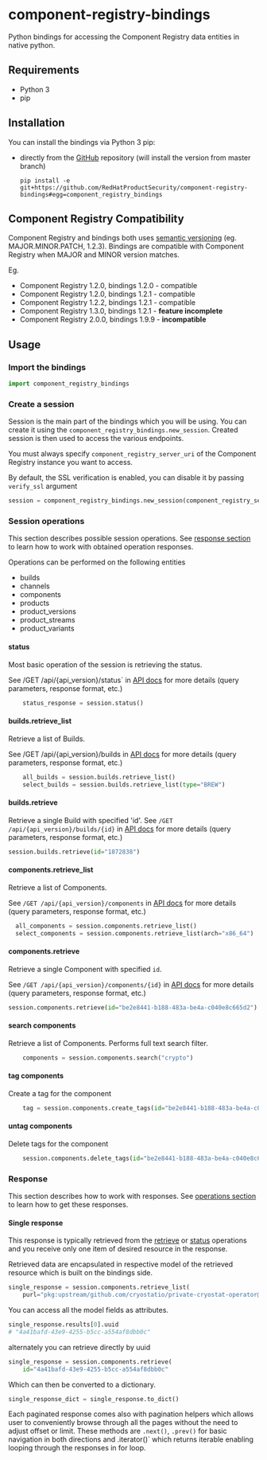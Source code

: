# component-registry-bindings
Python bindings for accessing the Component Registry data entities in native python.

## Requirements

* Python 3
* pip

## Installation

You can install the bindings via Python 3 pip:

* directly from the [GitHub](https://github.com/RedHatProductSecurity/component-registry-bindings) repository (will install the version from master branch)
    ```
    pip install -e git+https://github.com/RedHatProductSecurity/component-registry-bindings#egg=component_registry_bindings
    ```

## Component Registry Compatibility

Component Registry and bindings both uses [semantic versioning](https://semver.org/) (eg. MAJOR.MINOR.PATCH, 1.2.3). Bindings are compatible with Component Registry when MAJOR and MINOR version matches.

Eg.
* Component Registry 1.2.0, bindings 1.2.0 - compatible
* Component Registry 1.2.0, bindings 1.2.1 - compatible
* Component Registry 1.2.2, bindings 1.2.1 - compatible
* Component Registry 1.3.0, bindings 1.2.1 - **feature incomplete**
* Component Registry 2.0.0, bindings 1.9.9 - **incompatible**

## Usage

### Import the bindings

```python
import component_registry_bindings
```

### Create a session
Session is the main part of the bindings which you will be using. You can create it using the `component_registry_bindings.new_session`. Created session is then used to access the various endpoints.

You must always specify `component_registry_server_uri` of the Component Registry instance you want to access.

By default, the SSL verification is enabled, you can disable it by passing `verify_ssl` argument
```python
session = component_registry_bindings.new_session(component_registry_server_uri="<component registry uri>", username="<username>", password="<password>", verify_ssl=False)
```

### Session operations

This section describes possible session operations. See [response section](#response) to learn how to work with obtained operation responses.

Operations can be performed on the following entities
* builds
* channels
* components
* products
* product_versions
* product_streams
* product_variants

#### status

  Most basic operation of the session is retrieving the status.

  See /GET /api/{api_version}/status` in [API docs](openapi_schema.yml) for more details (query parameters, response format, etc.)

```python
    status_response = session.status()
```

#### builds.retrieve_list

  Retrieve a list of Builds.

  See /GET /api/{api_version}/builds in [API docs](openapi_schema.yml) for more details (query parameters, response format, etc.)
```python
    all_builds = session.builds.retrieve_list()
    select_builds = session.builds.retrieve_list(type="BREW")
```

#### builds.retrieve

Retrieve a single Build with specified 'id'.
See `/GET /api/{api_version}/builds/{id}` in [API docs](openapi_schema.yml) for more details (query parameters, response format, etc.)

```python
session.builds.retrieve(id="1872838")
```

#### components.retrieve_list

Retrieve a list of Components.

See `/GET /api/{api_version}/components` in [API docs](openapi_schema.yml) for more details (query parameters, response format, etc.)
```python
  all_components = session.components.retrieve_list()
  select_components = session.components.retrieve_list(arch="x86_64")
```

#### components.retrieve

Retrieve a single Component with specified `id`.

See `/GET /api/{api_version}/components/{id}` in [API docs](openapi_schema.yml) for more details (query parameters, response format, etc.)
```python
session.components.retrieve(id="be2e8441-b188-483a-be4a-c040e8c665d2")
```

#### search components

Retrieve a list of Components. Performs full text search filter.
```python
    components = session.components.search("crypto")
```

#### tag components

Create a tag for the component
```python
    tag = session.components.create_tags(id="be2e8441-b188-483a-be4a-c040e8c665d2")
```

#### untag components

Delete tags for the component
```python
    session.components.delete_tags(id="be2e8441-b188-483a-be4a-c040e8c665d2")
```

### Response

This section describes how to work with responses. See [operations section](#session-operations) to learn how to get these responses.

#### Single response
This response is typically retrieved from the [retrieve](#retrieve) or [status](#status) operations and you receive only one item of desired resource in the response.

Retrieved data are encapsulated in respective model of the retrieved resource which is built on the bindings side.

```python
single_response = session.components.retrieve_list(
    purl="pkg:upstream/github.com/cryostatio/private-cryostat-operator@b63e22b47b0ba47759f6d4a15bbbd11be031da83?version=b63e22b47b0ba47759f6d4a15bbbd11be031da83")
```

You can access all the model fields as attributes.

```python
single_response.results[0].uuid
# "4a41bafd-43e9-4255-b5cc-a554af8dbb0c"
```

alternately you can retrieve directly by uuid

```python
single_response = session.components.retrieve(
    id="4a41bafd-43e9-4255-b5cc-a554af8dbb0c"
```

Which can then be converted to a dictionary.

```python
single_response_dict = single_response.to_dict()
```

Each paginated response comes also with pagination helpers which allows user to conveniently browse through all the pages without the need to adjust offset or limit. These methods are `.next()`, `.prev()` for basic navigation in both directions and .iterator()` which returns iterable enabling looping through the responses in for loop.
